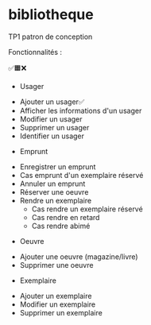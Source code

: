 # bibliotheque
TP1 patron de conception


Fonctionnalités :

✅🟧❌

* Usager
- Ajouter un usager✅
- Afficher les informations d'un usager
- Modifier un usager
- Supprimer un usager
- Identifier un usager

* Emprunt
- Enregistrer un emprunt
- Cas emprunt d'un exemplaire réservé
- Annuler un emprunt
- Réserver une oeuvre
- Rendre un exemplaire
  - Cas rendre un exemplaire réservé
  - Cas rendre en retard
  - Cas rendre abimé

* Oeuvre
- Ajouter une oeuvre (magazine/livre)
- Supprimer une oeuvre

* Exemplaire
- Ajouter un exemplaire
- Modifier un exemplaire
- Supprimer un exemplaire
